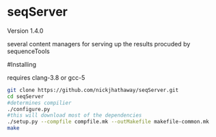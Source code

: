 seqServer
================
Version 1.4.0

several content managers for serving up the results procuded by sequenceTools 

#Installing


requires clang-3.8 or gcc-5

```bash
git clone https://github.com/nickjhathaway/seqServer.git
cd seqServer 
#determines compilier
./configure.py
#this will download most of the dependencies 
./setup.py --compfile compfile.mk --outMakefile makefile-common.mk
make 
```
